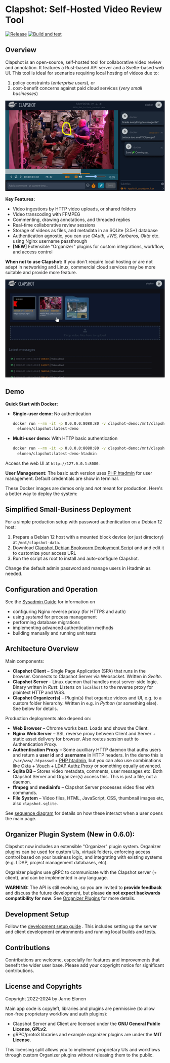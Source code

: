 # Clapshot: Self-Hosted Video Review Tool
[![Release](https://img.shields.io/github/v/release/elonen/clapshot?include_prereleases)]() [![Build and test](https://github.com/elonen/clapshot/actions/workflows/docker-test.yml/badge.svg)](https://github.com/elonen/clapshot/actions/workflows/docker-test.yml)

## Overview

Clapshot is an open-source, self-hosted tool for collaborative video review and annotation. It features a Rust-based API server and a Svelte-based web UI. This tool is ideal for scenarios requiring local hosting of videos due to:
1. policy constraints (*enterprise users*), or
2. cost-benefit concerns against paid cloud services (*very small businesses*)

![Review UI screenshot](doc/video-commenting.webp)

**Key Features:**

- Video ingestions by HTTP video uploads, or shared folders
- Video transcoding with FFMPEG
- Commenting, drawing annotations, and threaded replies
- Real-time collaborative review sessions
- Storage of videos as files, and metadata in an SQLite (3.5+) database
- Authentication agnostic, you can use *OAuth, JWS, Kerberos, Okta* etc. using Nginx username passthrough
- **[NEW]** Extensible "Organizer" plugins for custom integrations, workflow, and access control

**When not to use Clapshot:** If you don't require local hosting or are not adept in networking and Linux, commercial cloud services may be more suitable and provide more feature.

![Video listing screenshot](doc/video-list.webp)

## Demo

**Quick Start with Docker:**

- **Single-user demo:** No authentication
  ```bash
  docker run --rm -it -p 0.0.0.0:8080:80 -v clapshot-demo:/mnt/clapshot-data/data \
    elonen/clapshot:latest-demo
  ```
- **Multi-user demo:** With HTTP basic authentication
  ```bash
  docker run --rm -it -p 0.0.0.0:8080:80 -v clapshot-demo:/mnt/clapshot-data/data \
    elonen/clapshot:latest-demo-htadmin
  ```

Access the web UI at `http://127.0.0.1:8080`.

**User Management:** The basic auth version uses [PHP htadmin](https://github.com/soster/htadmin) for user management. Default credentials are show in terminal.

These Docker images are demos only and _not_ meant for production. Here's a better way to deploy the system:

## Simplified Small-Business Deployment

For a simple production setup with password authentication on a Debian 12 host:

1. Prepare a Debian 12 host with a mounted block device (or just directory) at `/mnt/clapshot-data`.
2. Download [Clapshot Debian Bookworm Deployment Script](https://gist.github.com/elonen/80a721f13bb4ec1378765270094ed5d5) and and edit it to customize your access URL
3. Run the script as root to install and auto-configure Clapshot.

Change the default admin password and manage users in Htadmin as needed.

## Configuration and Operation

See the [Sysadmin Guide](doc/sysadmin-guide.md) for information on

- configuring Nginx reverse proxy (for HTTPS and auth)
- using *systemd* for process management
- performing database migrations
- implementing advanced authentication methods
- building manually and running unit tests

## Architecture Overview

Main components:

- **Clapshot Client** – Single Page Application (SPA) that runs in the browser. Connects to Clapshot Server via Websocket. Written in *Svelte*.
- **Clapshot Server** – Linux daemon that handles most server-side logic. Binary written in *Rust*. Listens on `localhost` to the reverse proxy for plaintext HTTP and WSS.
- **Clapshot Organizer(s)** – Plugin(s) that organize videos and UI, e.g. to a custom folder hierarchy. Written in e.g. in *Python* (or something else). See below for details.

Production deployments also depend on:

- **Web Browser** – Chrome works best. Loads and shows the Client.
- **Nginx Web Server** – SSL reverse proxy between Client and Server + static asset delivery for browser. Also routes session auth to Authentication Proxy.
- **Authentication Proxy** – Some auxilliary HTTP daemon that auths users and return a **user id** and **username** in HTTP headers. In the demo this is `/var/www/.htpasswd` + [PHP htadmin](https://github.com/soster/htadmin), but you can also use combinations like [Okta](https://www.okta.com/) + [Vouch](https://github.com/vouch/vouch-proxy) + [LDAP Authz Proxy](https://github.com/elonen/ldap_authz_proxy) or something equally advanced.
- **Sqlite DB** – Stores video metadata, comments, user messages etc. Both Clapshot Server and Organizer(s) access this. This is just a file, not a daemon.
- **ffmpeg** and **mediainfo** – Clapshot Server processes video files with commands.
- **File System** – Video files, HTML, JavaScript, CSS, thumbnail images etc, also `clapshot.sqlite`.

See [sequence diagram](doc/generated/open-frontpage-process.svg) for details on how these interact when a user opens the main page.

## Organizer Plugin System (New in 0.6.0):
Clapshot now includes an extensible "Organizer" plugin system. Organizer plugins can be used for custom UIs, virtuak folders, enforcing access control based on your business logic, and integrating with existing systems (e.g. LDAP, project management databases, etc).

Organizer plugins use gRPC to communicate with the Clapshot server (+ client), and can be implemented in any language.

**WARNING:** The API is still evolving, so you are invited to **provide feedback** and discuss the future development, but please **do not expect backwards compatibility for now**. See [Organizer Plugins](doc/organizer-plugins.md) for more details.

## Development Setup

Follow the [development setup guide](doc/development-setup.md) . This includes setting up the server and client development environments and running local builds and tests.

## Contributions

Contributions are welcome, especially for features and improvements that benefit the wider user base. Please add your copyright notice for significant contributions.

## License and Copyrights

Copyright 2022-2024 by Jarno Elonen

Main app code is copyleft, libraries and plugins are permissive (to allow non-free proprietary workflow and auth plugins):

- Clapshot Server and Client are licensed under the **GNU General Public License, GPLv2**.
- gRPC/proto3 libraries and example organizer plugins are under the **MIT License**.

This licensing split allows you to implement proprietary UIs and workflows through custom Organizer plugins without releasing them to the public.
